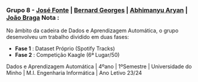 ### Grupo 8 - [José Fonte](https://github.com/josefonte) | [Bernard Georges](https://github.com/BernardGeorges) | [Abhimanyu Aryan](https://github.com/AbhimanyuAryan) | [João Braga](https://github.com/LykiFyar) Nota :

No âmbito da cadeira de Dados e Aprendizagem Automática, o grupo desenvolveu um trabalho dividido em duas fases:

- **Fase 1** : Dataset Próprio (Spotify Tracks)
- **Fase 2** : Competição Kaagle (6ª Lugar/50)

Dados e Aprendizagem Automática | 4ºano | 1ºSemestre | Universidade do Minho | M.I. Engenharia Informática | Ano Letivo 23/24
